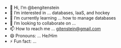 - 👋 Hi, I’m @bengitenstein
- 👀 I’m interested in ... databases, IaaS, and hockey
- 🌱 I’m currently learning ... how to manage databases
- 💞️ I’m looking to collaborate on ...
- 📫 How to reach me ... gitenstein@gmail.com
- 😄 Pronouns: ... He/Him
- ⚡ Fun fact: ...

<!---
bengitenstein/bengitenstein is a ✨ special ✨ repository because its `README.md` (this file) appears on your GitHub profile.
You can click the Preview link to take a look at your changes.
--->
